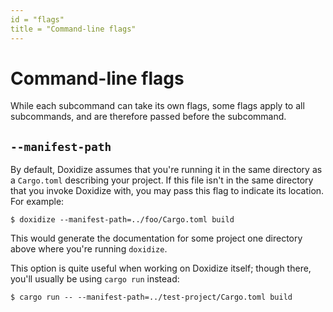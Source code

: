 ```yaml
---
id = "flags"
title = "Command-line flags"
---
```

# Command-line flags

While each subcommand can take its own flags, some flags apply to all subcommands,
and are therefore passed before the subcommand.

## `--manifest-path`

By default, Doxidize assumes that you're running it in the same directory as
a `Cargo.toml` describing your project. If this file isn't in the same directory
that you invoke Doxidize with, you may pass this flag to indicate its location.
For example:

```shell
$ doxidize --manifest-path=../foo/Cargo.toml build
```

This would generate the documentation for some project one directory above
where you're running `doxidize`.

This option is quite useful when working on Doxidize itself; though there,
you'll usually be using `cargo run` instead:

```shell
$ cargo run -- --manifest-path=../test-project/Cargo.toml build
```
